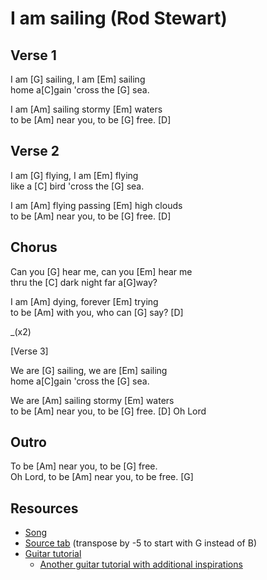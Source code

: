 # I am sailing (Rod Stewart)

## Verse 1

I am [G] sailing, I am [Em] sailing  
home a[C]gain 'cross the [G] sea.

I am [Am] sailing stormy [Em] waters  
to be [Am] near you, to be [G] free. [D]

## Verse 2
 
I am [G] flying, I am [Em] flying  
like a [C] bird 'cross the [G] sea.

I am [Am] flying passing [Em] high clouds  
to be [Am] near you, to be [G] free. [D]

## Chorus

Can you [G] hear me, can you [Em] hear me  
thru the [C] dark night far a[G]way?

I am [Am] dying, forever [Em] trying  
to be [Am] with you, who can [G] say? [D]
 
_(x2)
 
[Verse 3]

We are [G] sailing, we are [Em] sailing  
home a[C]gain 'cross the [G] sea.

We are [Am] sailing stormy [Em] waters  
to be [Am] near you, to be [G] free. [D] Oh Lord

## Outro
 
To be [Am] near you, to be [G] free.  
Oh Lord, to be [Am] near you, to be free. [G]

## Resources

- [Song](https://www.youtube.com/watch?v=P6zaCV4niKk)
- [Source tab](https://tabs.ultimate-guitar.com/tab/rod-stewart/sailing-chords-380559) (transpose by -5 to start with G instead of B)
- [Guitar tutorial](https://www.youtube.com/watch?v=m4KTNKZSFVs)
    - [Another guitar tutorial with additional inspirations](https://www.youtube.com/watch?v=JmiW9-kpGck)
